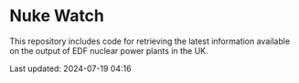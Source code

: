 # Nuke Watch

This repository includes code for retrieving the latest information available on the output of EDF nuclear power plants in the UK.

Last updated: 2024-07-19 04:16